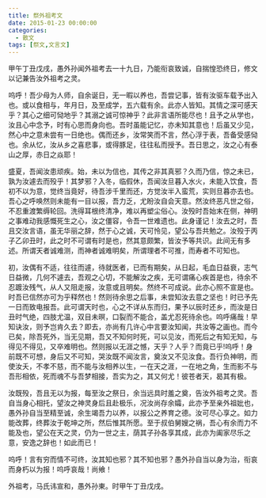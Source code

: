 ```yaml
---
title: 祭外祖考文
date: 2015-01-23 00:00:00
categories:
  - 散文
tags: [祭文,文言文]
---
```


甲午丁丑戊戌，愚外孙闻外祖考去一十九日，乃能衔哀致诚，自揣惶恐终日，修文以记兼告汝外祖考之灵。

呜呼！吾少母为人师，自余诞日，无一暇以养也，吾尝记事，皆有汝驱车载予出入也。或以食相与，年月日，及至成学，五六载有余。此亦人皆知。其情之深可感天乎？其心之细可恸地乎？其溺之诚可惊神乎？此非言语所能尽也！且予之从学也，汝且心中念予，时有心思而身向也。吾时虽能记忆，亦未知其意也！后虽又少见，然心中之意未尝有一日绝也。偶而还乡，汝常笑而不言，然心浮于表，吾备受感恸也。余从忆，汝从乡之喜悲事，或得豚足，往往私而授予。吾日思之，汝之心有泰山之厚，赤日之焱耶！

<!-- more -->

盛夏，吾闻汝患顽疾。始，未以为信也，其传之非其真邪？久而乃信，惊之未已，孰为汝遽去而殁乎！其梦邪？入冬，临假休，吾闻汝旦暮入水火，未能入饮食，吾初不以为意，觉终当竟好，待吾涉千里而还，方觉汝半入蛮荒，实则旦暮亦去也。吾心之呼唤然则未能有一目以报，吾力乏，尤盼汝自会天意。然汝终恶凡世之俗，不忍重渡繁缛轮回。洗得耳根终清净，难以再塑尘俗心。汝殁时吾始末在侧，神明之事难动我感慨死生之心，汝之僵容，令吾一世难遗也。此身谨记！汝去之时，吾且交汝言语，虽无华丽之辞，然于心之诚，天可怜见，望公与吾共勉之。汝殁于丙子乙卯丑时，此之时不可谓有时是也，然其意颇繁，皆汝予等共识。此间无有多述。所谓天者诚难测，而神者诚难明矣，所谓理者不可推，而寿者不可知也。

初，汝偶有不适，往往而遽，待就医者，已而有期矣，从日起，毛血日益衰，志气日益微，几何不遽去，吾观之心切，不能解汝之疾，无可谓痛心疾首是也，待余不忍踱汝残气，从人又阻走报，汝意或且明矣。然终不可成说。此亦心照不宣是也。时吾已信然亦可为乎释然也！然则待余思之后事，未尝知汝去意之坚也！时已予先一日而致电报吾。此可谓天时也，心之不详从东而归，果予以辰时还乡，而汝是日丑时气绝，四肢尤温，双目未暝，口裂而不能合，盖尤忍死待余也。呜呼痛哉！早知诀汝，则予岂肯久去？即去，亦尚有几许心中言要汝知闻，共汝等之画也。而今已矣，除吾死外，当无见期，吾又不知何时死，可以见汝，而死后之有知无知，与得见不得见，又卒难明也。然则报以无涯之憾，天乎？人乎？而竟已乎!呜呼！身前既不可想，身后又不可知，哭汝既不闻汝言，奠汝又不见汝食。吾行负神明，而使汝夭，不孝不慈，而不能与汝相养以生，一在天之涯，一在地之角，生而影不与吾形相依，死而魂不与吾梦相接，吾实为之，其又何尤！彼苍者天，曷其有极。

汝既殁，吾且无以为报，每至汝之祭日，余当远具时羞之奠，告汝外祖考之灵。吾自当身心相托，望汝之神灵身后且赴极乐，况汝尚存余孀，此亦予至亲外祖妣也，愚外孙自当至精至诚，余生竭吾力以养，以报公之养育之德。汝可尽心享之。如力能改葬，终葬汝于乾坤之所，然后惟其所愿。至于叔伯舅嫂之祸，吾心有余而力不能及也，望公在天之灵，仍为一世之主，荫其子孙各享其成，此亦为阖家尽乐之意，安逸之辞也！如此而已！

呜呼！言有穷而情不可终，汝其知也邪？其不知也邪？愚外孙自当以身为治，衔哀而身朽以为报！呜呼哀哉！尚飨！

外祖考，马氏讳宣和，愚外孙東。时甲午丁丑戊戌。